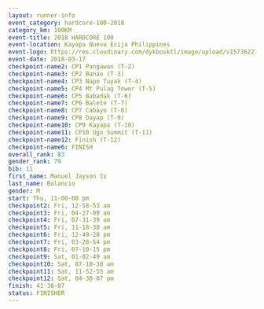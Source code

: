 ```yaml
---
layout: runner-info 
event_category: hardcore-100-2018 
category_km: 100KM 
event-title: 2018 HARDCORE 100 
event-location: Kayapa Nueva Ecija Philippines 
event-logo: https://res.cloudinary.com/dykbosktl/image/upload/v1573622785/Logo/HARDOCORE_100_LOGO_gtvcxx.jpg 
event-date: 2018-03-17 
checkpoint-name2: CP1 Pangawan (T-2) 
checkpoint-name3: CP2 Banao (T-3) 
checkpoint-name4: CP3 Napo Tuyak (T-4) 
checkpoint-name5: CP4 Mt Pulag Tower (T-5) 
checkpoint-name6: CP5 Babadak (T-6) 
checkpoint-name7: CP6 Balete (T-7) 
checkpoint-name8: CP7 Cabayo (T-8) 
checkpoint-name9: CP8 Dayap (T-9) 
checkpoint-name10: CP9 Kayapa (T-10) 
checkpoint-name11: CP10 Ugo Summit (T-11) 
checkpoint-name12: Finish (T-12) 
checkpoint-name6: FINISH
overall_rank: 83
gender_rank: 79
bib: 11
first_name: Manuel Jayson Iv
last_name: Balancio
gender: M
start: Thu, 11-00-00 pm
checkpoint2: Fri, 12-58-53 am
checkpoint3: Fri, 04-27-09 am
checkpoint4: Fri, 07-31-39 am
checkpoint5: Fri, 11-18-38 am
checkpoint6: Fri, 12-49-28 pm
checkpoint7: Fri, 03-28-54 pm
checkpoint8: Fri, 07-10-15 pm
checkpoint9: Sat, 01-02-49 am
checkpoint10: Sat, 07-10-38 am
checkpoint11: Sat, 11-52-55 am
checkpoint12: Sat, 04-38-07 pm
finish: 41-38-07
status: FINISHER
---
```

